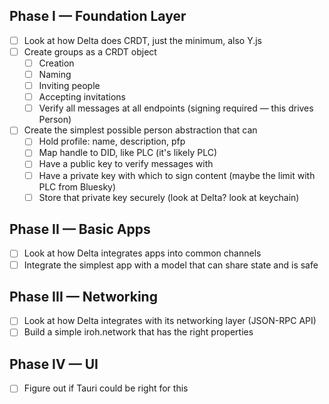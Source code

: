 
## Phase I — Foundation Layer

- [ ] Look at how Delta does CRDT, just the minimum, also Y.js
- [ ] Create groups as a CRDT object
  - [ ] Creation
  - [ ] Naming
  - [ ] Inviting people
  - [ ] Accepting invitations
  - [ ] Verify all messages at all endpoints (signing required — this drives Person)
- [ ] Create the simplest possible person abstraction that can
  - [ ] Hold profile: name, description, pfp
  - [ ] Map handle to DID, like PLC (it's likely PLC)
  - [ ] Have a public key to verify messages with
  - [ ] Have a private key with which to sign content (maybe the limit with PLC from Bluesky)
  - [ ] Store that private key securely (look at Delta? look at keychain)

## Phase II — Basic Apps

- [ ] Look at how Delta integrates apps into common channels
- [ ] Integrate the simplest app with a model that can share state and is safe

## Phase III — Networking

- [ ] Look at how Delta integrates with its networking layer (JSON-RPC API)
- [ ] Build a simple iroh.network that has the right properties

## Phase IV — UI

- [ ] Figure out if Tauri could be right for this
